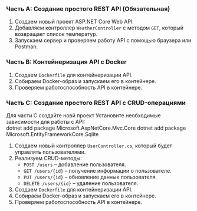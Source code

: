 ### **Часть A: Создание простого REST API (Обязательная)**

1. Создаем новый проект ASP.NET Core Web API.  
2. Добавляем контроллер `WeatherController` с методом `GET`, который возвращает список температур.  
3. Запускаем сервер и проверяем работу API с помощью браузера или Postman.

### **Часть B: Контейнеризация API с Docker**

1. Создаем `Dockerfile` для контейнеризации API.  
2. Собираем Docker-образ и запускаем его в контейнере.  
3. Проверяем работоспособность API в контейнере.

### **Часть C: Создание простого REST API с CRUD-операциями**

Для части С создайте новй проект
Установите необходимые зависимости для работы с API:  
dotnet add package Microsoft.AspNetCore.Mvc.Core
dotnet add package Microsoft.EntityFrameworkCore.Sqlite 
1. Создаем новый контроллер `UserController.cs`, который будет управлять пользователями.  
2. Реализуем CRUD-методы:  
   * `POST /users` – добавление пользователя.  
   * `GET /users/{id}` – получение информации о пользователе.  
   * `PUT /users/{id}` – обновление данных пользователя.  
   * `DELETE /users/{id}` – удаление пользователя.
3. Создаем `Dockerfile` для контейнеризации API.
4. Собираем Docker-образ и запускаем его в контейнере.  
5. Проверяем работоспособность API в контейнере.